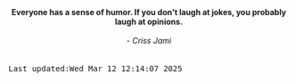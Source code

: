 
<div align="center"><b><span>Everyone has a sense of humor. If you don't laugh at jokes, you probably laugh at opinions.</span></b><br><br><i> - Criss Jami</i></div>
<br><br><kbd>Last updated:Wed Mar 12 12:14:07 2025</kbd>